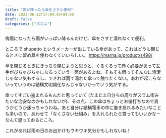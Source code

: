 ```yaml
---
title: "雨が降ったら傘をさすと便利"
date: 2023-06-12T17:04:43+09:00
draft: false
categories: ["ポエム"]
---
```


梅雨になったら雨がいっぱい降るんだけど、傘をさすと濡れなくて便利。

ところで shupatto というメーカーが出している傘があって、これはどうも閉じるときに留め具を使わなくていいらしい。
https://marna.jp/product/s498/

傘を閉じるときにきっちり閉じようと思うと、くるくるって巻く必要があって左手がびちゃびちゃになるっていう一面があるよね。そもそも雨ってそんなに清潔じゃない気もするし、できれば雨で濡れた傘って触りたくない。あれが起こらないっていうのは結構文明開化なんじゃないかっていう気がする。

傘ってすごい盗まれるもんだと思っていて (たまたま自分ちの周りがスラム街みたいな治安なのかもしれないが)、その点、この傘はちょっとお値打ちなので買うかどうか迷っちゃうわね。あと自分は結構電車の中に置き忘れるみたいなことも多いので、あわせて「なくさない仕組み」を入れられたら買ってもいいかなーなんて思っておるところ。

これがあれば雨の日のお出かけもウキウキ気分かもしれないね！

